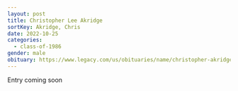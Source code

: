 ```yaml
---
layout: post
title: Christopher Lee Akridge
sortKey: Akridge, Chris
date: 2022-10-25
categories:
  - class-of-1986
gender: male
obituary: https://www.legacy.com/us/obituaries/name/christopher-akridge-obituary?id=36938872
---
```

E﻿ntry coming soon